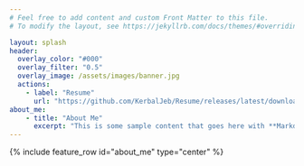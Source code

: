 ```yaml
---
# Feel free to add content and custom Front Matter to this file.
# To modify the layout, see https://jekyllrb.com/docs/themes/#overriding-theme-defaults

layout: splash
header:
  overlay_color: "#000"
  overlay_filter: "0.5"
  overlay_image: /assets/images/banner.jpg
  actions:
    - label: "Resume"
      url: "https://github.com/KerbalJeb/Resume/releases/latest/download/main.pdf"
about_me:
    - title: "About Me"
      excerpt: "This is some sample content that goes here with **Markdown** formatting."
---
```


{% include feature_row id="about_me" type="center" %}